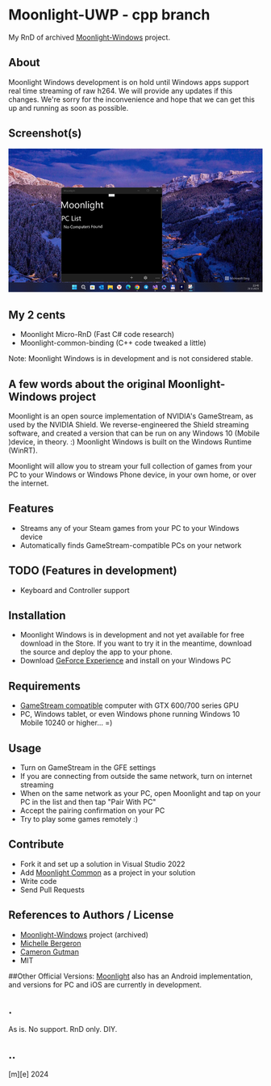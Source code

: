 # Moonlight-UWP - cpp branch

My RnD of archived [Moonlight-Windows](https://github.com/moonlight-stream/moonlight-windows) project.

## About 
Moonlight Windows development is on hold until Windows apps support real time streaming of raw h264. We will provide any updates if this changes. We're sorry for the inconvenience and hope that we can get this up and running as soon as possible.

## Screenshot(s)
![](Images/shot01.png)

## My 2 cents
- Moonlight Micro-RnD (Fast C# code research)
- Moonlight-common-binding (C++ code tweaked a little)

Note: Moonlight Windows is in development and is not considered stable. 

## A few words about the original Moonlight-Windows project
Moonlight is an open source implementation of NVIDIA's GameStream, as used by the NVIDIA Shield.
We reverse-engineered the Shield streaming software, and created a version that can be run on any Windows 10 (Mobile )device, in theory. :) Moonlight Windows is built on the Windows Runtime (WinRT). 

Moonlight will allow you to stream your full collection of games from your PC to your Windows or Windows Phone device,
in your own home, or over the internet.

## Features
* Streams any of your Steam games from your PC to your Windows device
* Automatically finds GameStream-compatible PCs on your network

## TODO (Features in development)
* Keyboard and Controller support

## Installation
* Moonlight Windows is in development and not yet available for free download in the Store. If you want to try it in the meantime, download the source and deploy the app to your phone. 
* Download [GeForce Experience](http://www.geforce.com/geforce-experience) and install on your Windows PC

## Requirements
* [GameStream compatible](http://shield.nvidia.com/play-pc-games/) computer with GTX 600/700 series GPU
* PC, Windows tablet, or even Windows phone running Windows 10 Mobile 10240 or higher... =) 

## Usage
* Turn on GameStream in the GFE settings
* If you are connecting from outside the same network, turn on internet
  streaming
* When on the same network as your PC, open Moonlight and tap on your PC in the list and then tap "Pair With PC"
* Accept the pairing confirmation on your PC
* Try to play some games remotely :)

## Contribute 
- Fork it and set up a solution in Visual Studio 2022 
- Add [Moonlight Common](https://github.com/moonlight-stream/moonlight-common-c) as a project in your solution
- Write code
- Send Pull Requests

## References to Authors / License
- [Moonlight-Windows](https://github.com/moonlight-stream/moonlight-windows) project (archived)
- [Michelle Bergeron](https://github.com/mrb113)
- [Cameron Gutman](https://github.com/cgutman)
- MIT

##Other Official Versions:
[Moonlight](https://github.com/moonlight-stream) also has an Android
implementation, and versions for PC and iOS are currently in development.

## .
As is. No support. RnD only. DIY.

## ..
[m][e] 2024
